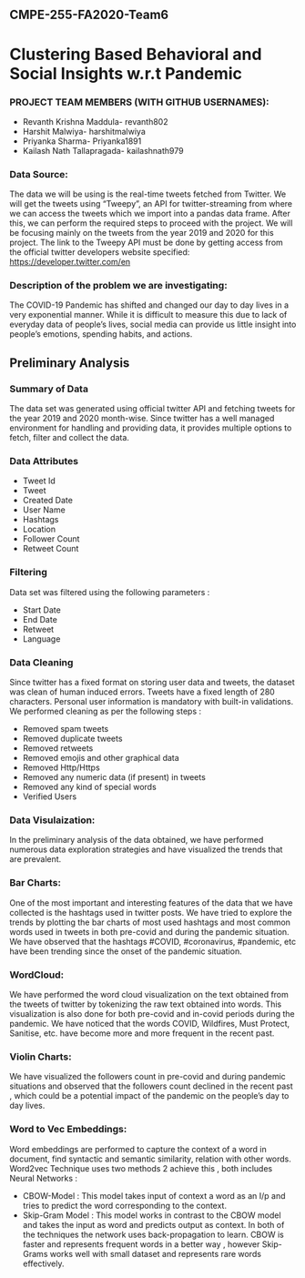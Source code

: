 ## CMPE-255-FA2020-Team6

# Clustering Based Behavioral and Social Insights w.r.t Pandemic 

### PROJECT TEAM MEMBERS (WITH GITHUB USERNAMES):
- Revanth Krishna Maddula- revanth802
- Harshit Malwiya- harshitmalwiya
- Priyanka Sharma- Priyanka1891
- Kailash Nath Tallapragada- kailashnath979

### Data Source:
The data we will be using is the real-time tweets fetched from Twitter. We will get the tweets using “Tweepy”, an API for twitter-streaming from where we can access the tweets which we import into a pandas data frame. After this, we can perform the required steps to proceed with the project.
We will be focusing mainly on the tweets from the year 2019 and 2020 for this project. The link to the Tweepy API must be done by getting access from the official twitter developers website specified: https://developer.twitter.com/en

### Description of the problem we are investigating:
The COVID-19 Pandemic has shifted and changed our day to day lives in a very exponential manner. While it is difficult to measure this due to lack of everyday data of people’s lives, social media can provide us little insight into people’s emotions, spending habits, and actions.

## Preliminary Analysis

### Summary of Data
The data set was generated using official twitter API and fetching tweets for the year 2019 and 2020 month-wise. Since twitter has a well managed environment for handling and providing data, it provides multiple options to fetch, filter and collect the data.

### Data Attributes 
- Tweet Id 
- Tweet 
- Created Date
- User Name
- Hashtags
- Location
- Follower Count
- Retweet Count


### Filtering
Data set was filtered using the following parameters : 
- Start Date
- End Date
- Retweet
- Language

### Data Cleaning
Since twitter has a fixed format on storing user data and tweets, the dataset was clean of human induced errors. Tweets have a fixed length of 280 characters. Personal user information is mandatory with built-in validations. 
We performed cleaning as per the following steps : 
- Removed spam tweets
- Removed duplicate tweets
- Removed retweets
- Removed emojis and other graphical data
- Removed Http/Https
- Removed any numeric data (if present) in tweets
- Removed any kind of special words
- Verified Users

### Data Visulaization:
In the preliminary analysis of the data obtained, we have performed numerous data exploration strategies and have visualized the trends that are prevalent. 
### Bar Charts: 
One of the most important and interesting features of the data that we have collected is the hashtags used in twitter posts. We have tried to explore the trends by plotting the bar charts of most used hashtags and most common words used in tweets in both pre-covid and during the pandemic situation. We have observed that the hashtags #COVID, #coronavirus, #pandemic, etc have been trending since the onset of the pandemic situation.
### WordCloud: 
We have performed the word cloud visualization on the text obtained from the tweets of twitter by tokenizing the raw text obtained into words. This visualization is also done for both pre-covid and in-covid periods during the pandemic. We have noticed that the words COVID, Wildfires, Must Protect, Sanitise, etc. have become more and more frequent in the recent past.
### Violin Charts: 
We have visualized the followers count in pre-covid and during pandemic situations and observed that the followers count declined in the recent past , which could be a potential impact of the pandemic on the people’s day to day lives.
### Word to Vec Embeddings: 
Word embeddings are performed to capture the context of a word in document, find syntactic and semantic similarity, relation with other words.
Word2vec Technique uses two methods 2 achieve this , both includes Neural Networks :
- CBOW-Model : This model takes input of context a word as an I/p and tries to predict the word corresponding to the context.
- Skip-Gram Model : This model works in contrast to the CBOW model and takes the input as word and predicts output as context.
In both of the techniques the network uses back-propagation to learn. CBOW is faster and represents frequent words in a better way , however Skip-Grams works well with small dataset and represents rare words effectively. 






